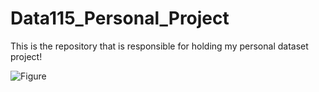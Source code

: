 # Data115_Personal_Project
This is the repository that is responsible for holding my personal dataset project!

![Figure](http://localhost:8888/notebooks/Untitled%20Folder%202/Untitled1.ipynb?kernel_name=python3#)
